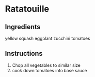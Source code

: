 # Ratatouille

## Ingredients

yellow squash
eggplant
zucchini
tomatoes

## Instructions

1. Chop all vegetables to similar size
2. cook down tomatoes into base sauce
